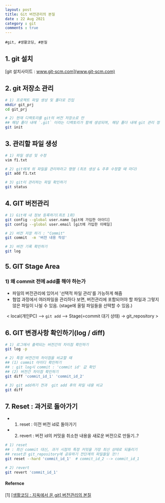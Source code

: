 ```yaml
---
layout: post
title: Git 버전관리의 본질
date : 22 Aug 2021
category : git
comments : true
---
```

`#git, #생활코딩, #본질
`

## 1. git 설치
 [git 설치사이트 : www.git-scm.com](www.git-scm.com)


## 2. git 저장소 관리
```sh
# 1) 프로젝트 파일 생성 및 폴더로 진입
mkdir git_prj
cd git_prj

# 2) 현재 디렉토리를 git의 버전 저장소로 만
## 해당 폴더 내에 `.git` 이라는 디렉토리가 함께 생성되며, 해당 폴더 내에 git 관리 정보가 들어있음.
git init
```


## 3. 관리할 파일 생성
```sh
# 1) 파일 생성 및 수정
vim f1.txt

# 2) git에게 위 파일을 관리하라고 명령 (최초 생성 & 추후 수정할 때 마다)
git add f1.txt

# 3) git이 관리하는 파일 확인하기
git status
```


## 4. GIT 버전관리
```sh
# 1) Git에 내 정보 등록하기(최초 1회)
git config --global user.name [git에 가입한 아이디]
git config --global user.email [git에 가입한 이메일]

# 2) 버전 저장 하기 : "Commit"
git commit  -m '버전 내용 작성'

# 3) 버전 기록 확인하기
git log
```


## 5. GIT Stage Area
### 1) 왜 commit 전에 add를 해야 하는가
- 파일의 버전관리에 있어서 '선택적 파일 관리'를 가능하게 해줌
- 협업 과정에서 여러파일을 관리하다 보면, 버전관리에 포함되어야 할 파일과 그렇지 않은 파일이 나뉠 수 있음. (stage에 올릴 파일들을 선택할 수 있음.)

<center>

< local(개인PC) --> `git add` -->  Stage(=commit 대기 상태) -> git_repository >

</center>


## 6. GIT 변경사항 확인하기(log / diff)
```sh
# 1) 로그에서 출력되는 버전간의 차이점 확인하기
git log -p

# 2) 특정 버전간의 차이점을 비교할 때
## (1) commit 아이디 확인하기
## : git log시 commit : 'commit id' 값 확인
## (2) 버전간 차이점 확인하기
git diff 'commit_id_1' 'commit_id_2'

# 3) git add하기 전과  git add 후의 파일 내용 비교
git diff
```

## 7. Reset : 과거로 돌아가기
- 1) reset : 이전 버전 id로 돌아가기
- 2) revert : 버전 id의 커밋을 취소한 내용을 새로운 버전으로 만들기..?

```sh
# 1) reset
## : 최신 commit 대신, 과거 시점의 특정 커밋을 가장 최신 상태로 되돌리기
## reset은 git_repository에 공유하기 전단계의 파일들일 것!!
git reset --hard 'commit_id_1'  # commit_id_2 --> commit_id_1

# 2) revert
git revert 'commit_id_1'
```


#### Refernce
[1] [[생활코딩 : 지옥에서 온 git] 버전관리의 본질](https://opentutorials.org/course/2708/15242)  
